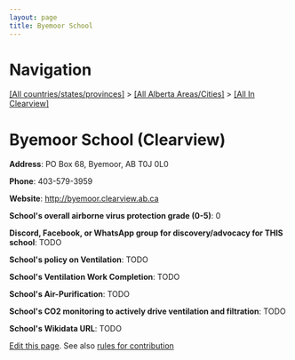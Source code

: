 ```yaml
---
layout: page
title: Byemoor School
---
```

# Navigation

[[All countries/states/provinces]](../../..) > [[All Alberta Areas/Cities]](../..) > [[All In Clearview]](..)

# Byemoor School (Clearview)

**Address**: PO Box 68, Byemoor, AB T0J 0L0

**Phone**: 403-579-3959

**Website**: <http://byemoor.clearview.ab.ca>

**School's overall airborne virus protection grade (0-5)**: 0

**Discord, Facebook, or WhatsApp group for discovery/advocacy for THIS school**: TODO

**School's policy on Ventilation**: TODO

**School's Ventilation Work Completion**: TODO

**School's Air-Purification**: TODO

**School's CO2 monitoring to actively drive ventilation and filtration**: TODO

**School's Wikidata URL**: TODO


[Edit this page](https://github.com/ventilate-schools/AB/edit/main/./Clearview/Byemoor_School.md). See also [rules for contribution](../../../contribution-rules/)